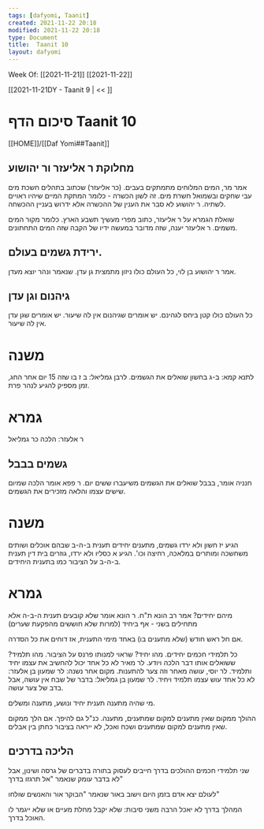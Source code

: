```yaml
---
tags: [dafyomi, Taanit] 
created: 2021-11-22 20:18
modified: 2021-11-22 20:18
type: Document
title:  Taanit 10
layout: dafyomi
---
```

Week Of: [[2021-11-21]]
[[2021-11-22]]

[[2021-11-21DY - Taanit 9 | << ]] 

# סיכום הדף  Taanit 10

[[HOME]]/[[Daf Yomi##Taanit]]

## מחלוקת ר אליעזר ור יהושוע
אמר מר, המים המלוחים מתמתקים בעבים. (כר אליעזר) שכתוב בתהלים חשכת מים עבי שחקים ובשמואל חשרת מים. 
זה לשון הכשרה - כלומר המתקת המיים שיהיו ראויים לשתיה.
ר יהושוע לא סבר את הענין של ההכשרה אלא ידרוש בעניין ההכשחה.

שואלת הגמרא על ר אליעזר, כתוב מפרי מעשיך תשבע הארץ. כלומר מקור המים משמים.
ר אליעזר יענה, שזה מדובר במעשה ידיו של הקבה שזה המים התחתונים.

## ירידת גשמים בעולם.
אמר ר יהושוע בן לוי, כל העולם כולו ניזון מתמצית גן עדן. שנאמר ונהר יוצא מעדן. 

## גיהנום וגן עדן
כל העולם כולו קטן ביחס לגהינם. יש אומרים שגיהנום אין לה שיעור. יש אומרים שגן עדן אין לה שיעור.

# משנה 
לתנא קמא: ב-ג בחשון שואלים את הגשמים. 
לרבן גמליאל: ב ז בו שזה 15 יום אחר החג, זמן מספיק להגיע לנהר פרת.
# גמרא
ר אלעזר: הלכה כר גמליאל

## גשמים בבבל
חנניה אומר, בבבל שואלים את הגשמים משיעברו ששים יום.
ר פפא אומר הלכה שמיום שישים עצמו והלאה מזכירים את הגשמים.
# משנה
הגיע יז חשון ולא ירדו גשמים, מתענים יחידים תענית ב-ה-ב שבהם אוכלים ושותים משחשכה ומותרים במלאכה, רחיצה וכו'.
הגיע א כסליו ולא ירדו, גוזרים בית דין תענית ב-ה-ב על הציבור כמו בתענית היחידים. 
# גמרא
מיהם יחידים? אמר רב הונא ת"ח.
ר הונא אומר שלא קובעים תענית ה-ב-ה אלא מתחילים בשני - אף ביחיד (למרות שלא חוששים מהפקעת שערים)

אם חל ראש חודש (שלא מתענים בו) באחד מימי התענית, אז דוחים את כל הסדרה.

כל תלמידי חכמים יחידים.
מהו יחיד? שראוי למנותו פרנס על הציבור.
מהו תלמיד? ששואלים אותו דבר הלכה ויודע.
לר מאיר לא כל אחד יכול להחשיב את עצמו יחיד ותלמיד.
לר יוסי, עושה מאחר וזה צער להתענות.
מקום אחר נשנה:
לר שמעון בן אלעזר: לא כל אחד עוש עצמו תלמיד ויחיד.
לר שמעון בן גמליאל: בדבר של שבח אין עושה, אבל בדב של צער עושה.

מי שהיה מתענה תענית יחיד ונושע, מתענה ומשלים.

ההולך ממקום שאין מתענים למקום שמתענים, מתענה. כנ"ל גם להיפך.
אם הלך ממקום שאין מתענים למקום שמתענים ושכח ואכל, לא ייראה בציבור כחתן בין אבלים.
## הליכה בדרכים
שני תלמידי חכמים ההולכים בדרך חייבים לעסוק בתורה בדברים של גרסה ושינון, אבל לא בדבר עומק שנאמר "אל תרגזו בדרך"

לעולם יצא אדם בזמן היום וישוב באור שנאמר "הבוקר אור והאנשים שולחו"

המהלך בדרך לא יאכל הרבה משני סיבות: שלא יקבל מחלת מעיים או שלא ייגמר לו האוכל בדרך.


